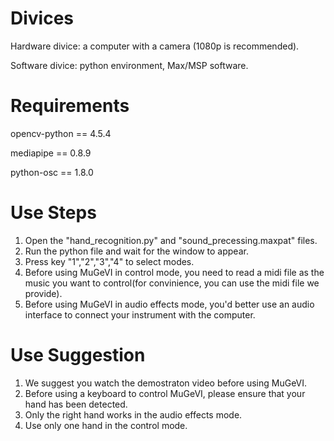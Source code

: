 # Divices
Hardware divice: a computer with a camera (1080p is recommended).

Software divice: python environment, Max/MSP software.

# Requirements
opencv-python == 4.5.4

mediapipe == 0.8.9

python-osc == 1.8.0

# Use Steps
1. Open the "hand_recognition.py" and "sound_precessing.maxpat" files.
2. Run the python file and wait for the window to appear.
3. Press key "1","2","3","4" to select modes.
4. Before using MuGeVI in control mode, you need to read a midi file as the music you want to control(for convinience, you can use the midi file we provide).
5. Before using MuGeVI in audio effects mode, you'd better use an audio interface to connect your instrument with the computer.

# Use Suggestion
1. We suggest you watch the demostraton video before using MuGeVI.
2. Before using a keyboard to control MuGeVI, please ensure that your hand has been detected.
3. Only the right hand works in the audio effects mode.
4. Use only one hand in the control mode.

